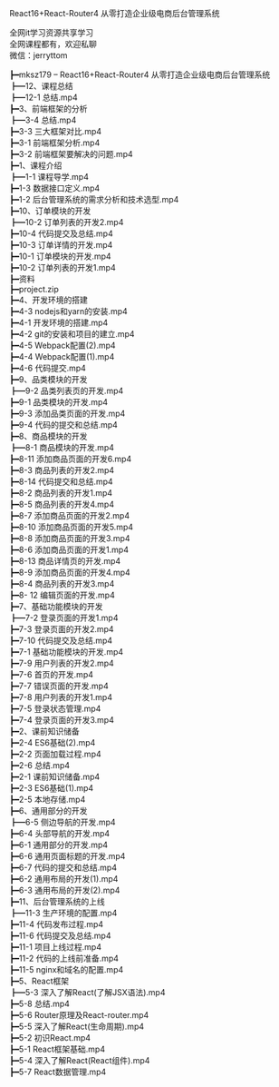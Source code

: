 React16+React-Router4 从零打造企业级电商后台管理系统

全网it学习资源共享学习<br>全网课程都有，欢迎私聊<br>微信：jerryttom<br>

┣━mksz179 – React16+React-Router4 从零打造企业级电商后台管理系统<br> ┣━12、课程总结<br> ┣━12-1 总结.mp4<br> ┣━3、前端框架的分析<br> ┣━3-4 总结.mp4<br> ┣━3-3 三大框架对比.mp4<br> ┣━3-1 前端框架分析.mp4<br> ┣━3-2 前端框架要解决的问题.mp4<br> ┣━1、课程介绍<br> ┣━1-1 课程导学.mp4<br> ┣━1-3 数据接口定义.mp4<br> ┣━1-2 后台管理系统的需求分析和技术选型.mp4<br> ┣━10、订单模块的开发<br> ┣━10-2 订单列表的开发2.mp4<br> ┣━10-4 代码提交及总结.mp4<br> ┣━10-3 订单详情的开发.mp4<br> ┣━10-1 订单模块的开发.mp4<br> ┣━10-2 订单列表的开发1.mp4<br> ┣━资料<br> ┣━project.zip<br> ┣━4、开发环境的搭建<br> ┣━4-3 nodejs和yarn的安装.mp4<br> ┣━4-1 开发环境的搭建.mp4<br> ┣━4-2 git的安装和项目的建立.mp4<br> ┣━4-5 Webpack配置(2).mp4<br> ┣━4-4 Webpack配置(1).mp4<br> ┣━4-6 代码提交.mp4<br> ┣━9、品类模块的开发<br> ┣━9-2 品类列表页的开发.mp4<br> ┣━9-1 品类模块的开发.mp4<br> ┣━9-3 添加品类页面的开发.mp4<br> ┣━9-4 代码的提交和总结.mp4<br> ┣━8、商品模块的开发<br> ┣━8-1 商品模块的开发.mp4<br> ┣━8-11 添加商品页面的开发6.mp4<br> ┣━8-3 商品列表的开发2.mp4<br> ┣━8-14 代码提交和总结.mp4<br> ┣━8-2 商品列表的开发1.mp4<br> ┣━8-5 商品列表的开发4.mp4<br> ┣━8-7 添加商品页面的开发2.mp4<br> ┣━8-10 添加商品页面的开发5.mp4<br> ┣━8-8 添加商品页面的开发3.mp4<br> ┣━8-6 添加商品页面的开发1.mp4<br> ┣━8-13 商品详情页的开发.mp4<br> ┣━8-9 添加商品页面的开发4.mp4<br> ┣━8-4 商品列表的开发3.mp4<br> ┣━8- 12 编辑页面的开发.mp4<br> ┣━7、基础功能模块的开发<br> ┣━7-2 登录页面的开发1.mp4<br> ┣━7-3 登录页面的开发2.mp4<br> ┣━7-10 代码提交及总结.mp4<br> ┣━7-1 基础功能模块的开发.mp4<br> ┣━7-9 用户列表的开发2.mp4<br> ┣━7-6 首页的开发.mp4<br> ┣━7-7 错误页面的开发.mp4<br> ┣━7-8 用户列表的开发1.mp4<br> ┣━7-5 登录状态管理.mp4<br> ┣━7-4 登录页面的开发3.mp4<br> ┣━2、课前知识储备<br> ┣━2-4 ES6基础(2).mp4<br> ┣━2-2 页面加载过程.mp4<br> ┣━2-6 总结.mp4<br> ┣━2-1 课前知识储备.mp4<br> ┣━2-3 ES6基础(1).mp4<br> ┣━2-5 本地存储.mp4<br> ┣━6、通用部分的开发<br> ┣━6-5 侧边导航的开发.mp4<br> ┣━6-4 头部导航的开发.mp4<br> ┣━6-1 通用部分的开发.mp4<br> ┣━6-6 通用页面标题的开发.mp4<br> ┣━6-7 代码的提交和总结.mp4<br> ┣━6-2 通用布局的开发(1).mp4<br> ┣━6-3 通用布局的开发(2).mp4<br> ┣━11、后台管理系统的上线<br> ┣━11-3 生产环境的配置.mp4<br> ┣━11-4 代码发布过程.mp4<br> ┣━11-6 代码提交及总结.mp4<br> ┣━11-1 项目上线过程.mp4<br> ┣━11-2 代码的上线前准备.mp4<br> ┣━11-5 nginx和域名的配置.mp4<br> ┣━5、React框架<br> ┣━5-3 深入了解React(了解JSX语法).mp4<br> ┣━5-8 总结.mp4<br> ┣━5-6 Router原理及React-router.mp4<br> ┣━5-5 深入了解React(生命周期).mp4<br> ┣━5-2 初识React.mp4<br> ┣━5-1 React框架基础.mp4<br> ┣━5-4 深入了解React(React组件).mp4<br> ┣━5-7 React数据管理.mp4